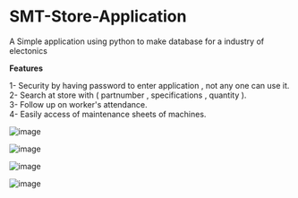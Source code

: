 # SMT-Store-Application
A Simple application using python to make database for a industry of electonics

**Features**

1- Security by having password to enter application , not any one can use it.  
2- Search at store with ( partnumber , specifications , quantity ).  
3- Follow up on worker's attendance.  
4- Easily access of maintenance sheets of machines.  



![image](https://github.com/user-attachments/assets/eb6b4457-9ec6-4ba6-944e-81c8c3bb8845)


![image](https://github.com/Ammar-Haggag/SMT-Store-Application/assets/155159317/384be5b0-50a4-4693-9c17-fb9e0b044198)


![image](https://github.com/Ammar-Haggag/SMT-Store-Application/assets/155159317/f4bdd800-062b-4d7b-8867-9124914b80c8)


![image](https://github.com/Ammar-Haggag/SMT-Store-Application/assets/155159317/cf1220b9-cbe9-49e6-8dff-83a680950484)

